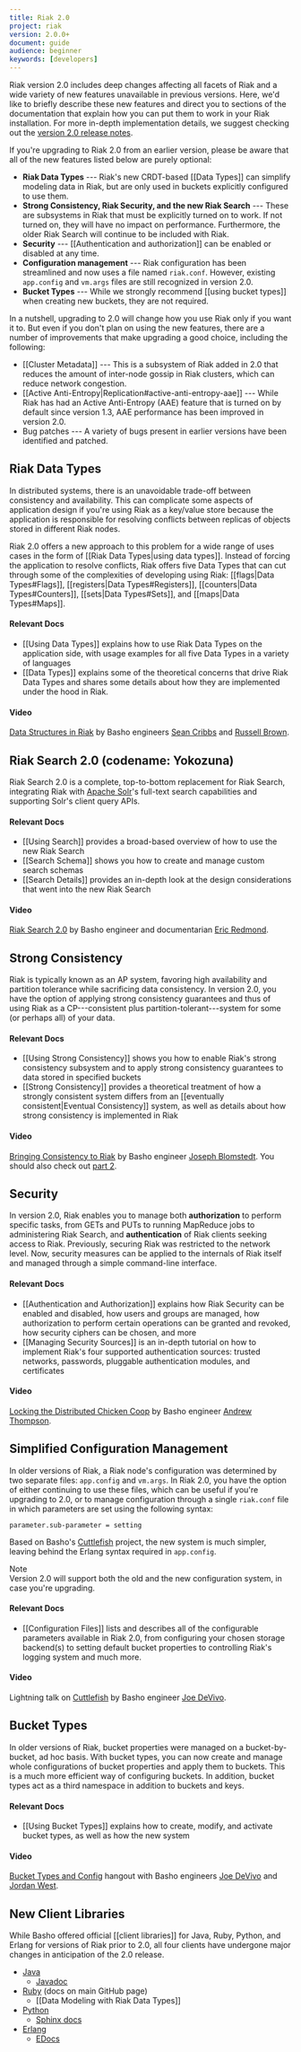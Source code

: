 ```yaml
---
title: Riak 2.0
project: riak
version: 2.0.0+
document: guide
audience: beginner
keywords: [developers]
---
```


Riak version 2.0 includes deep changes affecting all facets of Riak and a wide variety of new features unavailable in previous versions. Here, we'd like to briefly describe these new features and direct you to sections of the documentation that explain how you can put them to work in your Riak installation. For more in-depth implementation details, we suggest checking out the [version 2.0 release notes](https://github.com/basho/riak/blob/riak-2.0.0/RELEASE-NOTES.md).

If you're upgrading to Riak 2.0 from an earlier version, please be aware that all of the new features listed below are purely optional:

* **Riak Data Types** --- Riak's new CRDT-based [[Data Types]] can simplify modeling data in Riak, but are only used in buckets explicitly configured to use them.
* **Strong Consistency, Riak Security, and the new Riak Search** --- These are subsystems in Riak that must be explicitly turned on to work. If not turned on, they will have no impact on performance. Furthermore, the older Riak Search will continue to be included with Riak.
* **Security** --- [[Authentication and authorization]] can be enabled or disabled at any time.
* **Configuration management** --- Riak configuration has been streamlined and now uses a file named `riak.conf`. However, existing `app.config` and `vm.args` files are still recognized in version 2.0.
* **Bucket Types** --- While we strongly recommend [[using bucket types]] when creating new buckets, they are not required.

In a nutshell, upgrading to 2.0 will change how you use Riak only if you want it to. But even if you don't plan on using the new features, there are a number of improvements that make upgrading a good choice, including the following:

* [[Cluster Metadata]] --- This is a subsystem of Riak added in 2.0 that reduces the amount of inter-node gossip in Riak clusters, which can reduce network congestion.
* [[Active Anti-Entropy|Replication#active-anti-entropy-aae]] --- While Riak has had an Active Anti-Entropy (AAE) feature that is turned on by default since version 1.3, AAE performance has been improved in version 2.0.
* Bug patches --- A variety of bugs present in earlier versions have been identified and patched.

## Riak Data Types

In distributed systems, there is an unavoidable trade-off between consistency and availability. This can complicate some aspects of application design if you're using Riak as a key/value store because the application is responsible for resolving conflicts between replicas of objects stored in different Riak nodes.

Riak 2.0 offers a new approach to this problem for a wide range of uses cases in the form of [[Riak Data Types|using data types]]. Instead of forcing the application to resolve conflicts, Riak offers five Data Types that can cut through some of the complexities of developing using Riak: [[flags|Data Types#Flags]], [[registers|Data Types#Registers]], [[counters|Data Types#Counters]], [[sets|Data Types#Sets]], and [[maps|Data Types#Maps]].

#### Relevant Docs

* [[Using Data Types]] explains how to use Riak Data Types on the application side, with usage examples for all five Data Types in a variety of languages
* [[Data Types]] explains some of the theoretical concerns that drive Riak Data Types and shares some details about how they are implemented under the hood in Riak.

#### Video

[Data Structures in Riak](http://vimeo.com/52414903) by Basho engineers [Sean Cribbs](https://github.com/seancribbs) and [Russell Brown](https://github.com/russelldb).

## Riak Search 2.0 (codename: Yokozuna)

Riak Search 2.0 is a complete, top-to-bottom replacement for Riak Search, integrating Riak with [Apache Solr](https://lucene.apache.org/solr/)'s full-text search capabilities and supporting Solr's client query APIs.

#### Relevant Docs

* [[Using Search]] provides a broad-based overview of how to use the new Riak Search
* [[Search Schema]] shows you how to create and manage custom search schemas
* [[Search Details]] provides an in-depth look at the design considerations that went into the new Riak Search

#### Video

[Riak Search 2.0](https://www.youtube.com/watch?v=-c1eynVLNMo) by Basho engineer and documentarian [Eric Redmond](https://github.com/coderoshi).

## Strong Consistency

Riak is typically known as an AP system, favoring high availability and partition tolerance while sacrificing data consistency. In version 2.0, you have the option of applying strong consistency guarantees and thus of using Riak as a CP---consistent plus partition-tolerant---system for some (or perhaps all) of your data.

#### Relevant Docs

* [[Using Strong Consistency]] shows you how to enable Riak's strong consistency subsystem and to apply strong consistency guarantees to data stored in specified buckets
* [[Strong Consistency]] provides a theoretical treatment of how a strongly consistent system differs from an [[eventually consistent|Eventual Consistency]] system, as well as details about how strong consistency is implemented in Riak

#### Video

[Bringing Consistency to Riak](http://vimeo.com/51973001) by Basho engineer [Joseph Blomstedt](https://github.com/jtuple). You should also check out [part 2](https://www.youtube.com/watch?v=gXJxbhca5Xg).

## Security

In version 2.0, Riak enables you to manage both **authorization** to perform specific tasks, from GETs and PUTs to running MapReduce jobs to administering Riak Search, and **authentication** of Riak clients seeking access to Riak. Previously, securing Riak was restricted to the network level. Now, security measures can be applied to the internals of Riak itself and managed through a simple command-line interface.

#### Relevant Docs

* [[Authentication and Authorization]] explains how Riak Security can be enabled and disabled, how users and groups are managed, how authorization to perform certain operations can be granted and revoked, how security ciphers can be chosen, and more
* [[Managing Security Sources]] is an in-depth tutorial on how to implement Riak's four supported authentication sources: trusted networks, passwords, pluggable authentication modules, and certificates

#### Video

[Locking the Distributed Chicken Coop](https://www.youtube.com/watch?v=T6i8S6_dV7U) by Basho engineer [Andrew Thompson](https://github.com/Vagabond).

## Simplified Configuration Management

In older versions of Riak, a Riak node's configuration was determined by two separate files: `app.config` and `vm.args`. In Riak 2.0, you have the option of either continuing to use these files, which can be useful if you're upgrading to 2.0, or to manage configuration through a single `riak.conf` file in which parameters are set using the following syntax:

```riakconf
parameter.sub-parameter = setting
```

Based on Basho's [Cuttlefish](https://github.com/basho/cuttlefish) project, the new system is much simpler, leaving behind the Erlang syntax required in `app.config`.

<div class="note">
<div class="title">Note</div>
Version 2.0 will support both the old and the new configuration system, in case you're upgrading.
</div>

#### Relevant Docs

* [[Configuration Files]] lists and describes all of the configurable parameters available in Riak 2.0, from configuring your chosen storage backend(s) to setting default bucket properties to controlling Riak's logging system and much more.

#### Video

Lightning talk on [Cuttlefish](https://www.youtube.com/watch?v=Z3hKKpOFOrg) by Basho engineer [Joe DeVivo](https://github.com/joedevivo).

## Bucket Types

In older versions of Riak, bucket properties were managed on a bucket-by-bucket, ad hoc basis. With bucket types, you can now create and manage whole configurations of bucket properties and apply them to buckets. This is a much more efficient way of configuring buckets. In addition, bucket types act as a third namespace in addition to buckets and keys.

#### Relevant Docs

* [[Using Bucket Types]] explains how to create, modify, and activate bucket types, as well as how the new system

#### Video

[Bucket Types and Config](https://www.youtube.com/watch?v=lZk8cD-qFHM) hangout with Basho engineers [Joe DeVivo](https://github.com/joedevivo) and [Jordan West](https://github.com/jrwest).

## New Client Libraries

While Basho offered official [[client libraries]] for Java, Ruby, Python, and Erlang for versions of Riak prior to 2.0, all four clients have undergone major changes in anticipation of the 2.0 release.

* [Java](https://github.com/basho/riak-java-client)
  * [Javadoc](http://basho.github.io/riak-java-client/2.0.0-SNAPSHOT/)
* [Ruby](https://github.com/basho/riak-ruby-client) (docs on main GitHub page)
  * [[Data Modeling with Riak Data Types]]
* [Python](https://github.com/basho/riak-python-client)
  * [Sphinx docs](http://basho.github.io/riak-python-client/)
* [Erlang](https://github.com/basho/riak-erlang-client)
  * [EDocs](http://basho.github.io/riak-erlang-client/)

